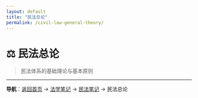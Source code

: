 ```yaml
---
layout: default
title: "民法总论"
permalink: /civil-law-general-theory/
---
```


# ⚖️ 民法总论
> 民法体系的基础理论与基本原则

---

**导航**：[返回首页](/) → [法学笔记](/legal-notes/) → [民法笔记](/civil-law/) → 民法总论
